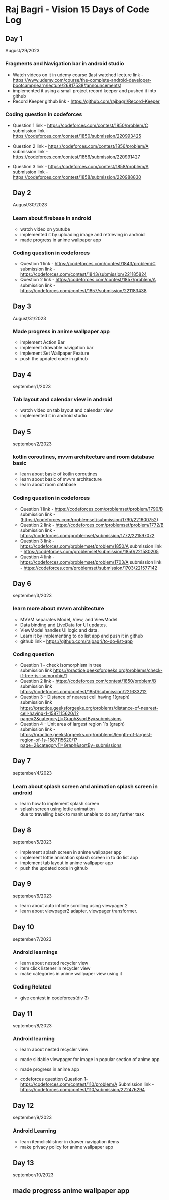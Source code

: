 # Raj Bagri - Vision 15 Days of Code Log

## Day 1

August/29/2023
### Fragments and Navigation bar in android studio
- Watch videos on it in udemy course (last watched lecture link - https://www.udemy.com/course/the-complete-android-developer-bootcamp/learn/lecture/26817538#announcements)
- implemented it using a small project record keeper and pushed it into github
- Record Keeper github link - https://github.com/rajbagri/Record-Keeper
  
### Coding question in codeforces
- Question 1 link - https://codeforces.com/contest/1850/problem/C <br>
  submission link - https://codeforces.com/contest/1850/submission/220993425
- Question 2 link - https://codeforces.com/contest/1856/problem/A <br>
  submission link - https://codeforces.com/contest/1856/submission/220991427
- Question 3 link - https://codeforces.com/contest/1858/problem/A <br>
  submission link - https://codeforces.com/contest/1858/submission/220988830

  ## Day 2

  August/30/2023
  ### Learn about firebase in android
  - watch video on youtube
  - implemented it by uploading image and retrieving in android
  - made progress in anime wallpaper app
 
  ### Coding question in codeforces
  - Question 1 link - https://codeforces.com/contest/1843/problem/C <br>
    submission link - https://codeforces.com/contest/1843/submission/221185824
  - Question 2 link - https://codeforces.com/contest/1857/problem/A <br>
    submission link - https://codeforces.com/contest/1857/submission/221183438

  ## Day 3

    August/31/2023
  ### Made progress in anime wallpaper app
    - implement Action Bar
    - implement drawable navigation bar
    - implement Set Wallpaper Feature
    - push the updated code in github

  ## Day 4

    september/1/2023
  ### Tab layout and calendar view in android
    - watch video on tab layout and calendar view
    - implemented it in android studio
 
  ## Day 5

    september/2/2023
  ### kotlin coroutines, mvvm architecture and room database basic
    - learn about basic of kotlin coroutines
    - learn about basic of mvvm architecture
    - learn about room database

  ### Coding question in codeforces
  - Question 1 link - https://codeforces.com/problemset/problem/1790/B
    submission link - (https://codeforces.com/problemset/submission/1790/221600752)
  - Question 2 link - https://codeforces.com/problemset/problem/1772/B
    submission link - https://codeforces.com/problemset/submission/1772/221597072
  - Question 3 link - https://codeforces.com/problemset/problem/1850/A
    submission link - https://codeforces.com/problemset/submission/1850/221580205
  - Question 4 link - https://codeforces.com/problemset/problem/1703/A
    submission link - https://codeforces.com/problemset/submission/1703/221577142

  ## Day 6

    september/3/2023
  ### learn more about mvvm architecture
  - MVVM separates Model, View, and ViewModel.
  - Data binding and LiveData for UI updates.
  - ViewModel handles UI logic and data.
  - Learn it by implementing to do list app and push it in github
  - github link - https://github.com/rajbagri/to-do-list-app
  ### Coding question
  - Question 1 - check isomorphism in tree <br>
    submission link https://practice.geeksforgeeks.org/problems/check-if-tree-is-isomorphic/1 <br>
  - Question 2 link - https://codeforces.com/contest/1850/problem/B <br>
    submission link https://codeforces.com/contest/1850/submission/221633212
  - Question 3 - Distance of nearest cell having 1(graph) <br>
    submission link https://practice.geeksforgeeks.org/problems/distance-of-nearest-cell-having-1-1587115620/1?page=2&category[]=Graph&sortBy=submissions
  - Question 4 - Unit area of largest region 1's (graph) <br>
    submission link - https://practice.geeksforgeeks.org/problems/length-of-largest-region-of-1s-1587115620/1?page=2&category[]=Graph&sortBy=submissions

  ## Day 7

    september/4/2023
  ### Learn about splash screen and animation splash screen in android
  - learn how to implement splash screen
  - splash screen using lottie animation <br>
  due to travelling back to manit unable to do any further task

  ## Day 8

    september/5/2023
  - implement splash screen in anime wallpaper app
  - implement lottie animation splash screen in to do list app
  - implement tab layout in anime wallpaper app
  - push the updated code in github

  ## Day 9

   september/6/2023
  - learn about auto infinite scrolling using viewpager 2
  - learn about viewpager2 adapter, viewpager transformer.

  ## Day 10
    
    september/7/2023
  ### Android learnings
  - learn about nested recycler view
  - item click listener in recycler view
  - make categories in anime wallpaper view using it
   
  ### Coding Related
  - give contest in codeforces(div 3)

  ## Day 11

    september/8/2023
  ### Android learning
  - learn about nested recycler view
  - made slidable viewpager for image in popular section of anime app
  - made progress in anime app

  - codeforces question
    Question 1- https://codeforces.com/contest/110/problem/A
    Submission link - https://codeforces.com/contest/110/submission/222476294

  ## Day 12

    september/9/2023
  ### Android Learning
  - learn itemclicklistner in drawer navigation items
  - make privacy policy for anime wallpaper app

  ## Day 13

    september/10/2023
  ## made progress anime wallpaper app
    
      
  
    
    
 
    
  
